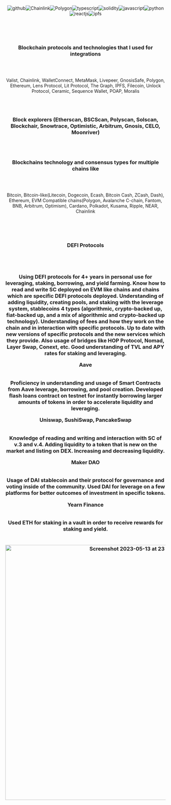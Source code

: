 

<div align="center"
     
<br>
<br>
     
<p align="center"
  
 ![github](https://img.shields.io/badge/GitHub-000000?style=for-the-badge&logo=GitHub&logoColor=blue)![Chainlink](https://img.shields.io/badge/Chainlink-000000?style=for-the-badge&logo=Chainlink&logoColor=blue)![Polygon](https://img.shields.io/badge/Polygon-000000?style=for-the-badge&logo=Polygon&logoColor=blue)![typescript](https://img.shields.io/badge/Typescript-000000?style=for-the-badge&logo=Typescript&logoColor=blue)![solidity](https://img.shields.io/badge/Solidity-000000?style=for-the-badge&logo=Solidity&logoColor=blue)![javascript](https://img.shields.io/badge/Javascript-000000?style=for-the-badge&logo=Javascript&logoColor=blue)![python](https://img.shields.io/badge/Python-000000?style=for-the-badge&logo=Python&logoColor=blue)![reactjs](https://img.shields.io/badge/ReactJS-000000?style=for-the-badge&logo=React&logoColor=blue)![ipfs](https://img.shields.io/badge/IPFS-000000?style=for-the-badge&logo=IPFS&logoColor=blue)
</p>




<br>
<br>
<br>




<h3>Blockchain protocols and technologies that I used for integrations</h3>

<br>
<br>

Valist, Chainlink, WalletConnect, MetaMask, Livepeer, GnosisSafe, Polygon, Ethereum, Lens Protocol, Lit Protocol, The Graph, IPFS, Filecoin, Unlock Protocol, Ceramic, Sequence Wallet, POAP, Moralis
     
     
<br>
<br>

<h3>Block explorers (Etherscan, BSCScan, Polyscan, Solscan, Blockchair, Snowtrace, Optimistic, Arbitrum, Gnosis, CELO, Moonriver)</h3>

<br>
<br>


<h3>Blockchains technology and consensus types for multiple chains like</h3>

<br>
<br>

Bitcoin, Bitcoin-like(Litecoin, Dogecoin, Ecash, Bitcoin Cash, ZCash, Dash), Ethereum, EVM Compatible chains(Polygon, Avalanche C-chain, Fantom, BNB, Arbitrum, Optimism), Cardano, Polkadot, Kusama, Ripple, NEAR, Chainlink



<br>
<br>
<br>

<h3>DEFI Protocols<h3>

<br>
<br>
     
Using DEFI protocols for 4+ years in personal use for leveraging, staking, borrowing, and yield farming. Know how to read and write SC deployed on EVM like chains and chains which are specific DEFI protocols deployed. Understanding of adding liquidity, creating pools, and staking with the leverage system,
stablecoins 4 types (algorithmic, crypto-backed up, fiat-backed up, and a mix of algorithmic and crypto-backed up technology). Understanding of fees and how they work on the chain and in interaction with specific protocols. Up to date with new versions of specific protocols and the new services which they provide. Also usage of bridges like HOP Protocol, Nomad, Layer Swap, Conext, etc. Good understanding of TVL and APY rates for staking and leveraging.
<br>

Aave

<br>
Proficiency in understanding and usage of Smart Contracts from Aave leverage, borrowing, and pool creation. Developed flash loans contract on testnet for instantly borrowing larger amounts of tokens in order to accelerate liquidity and leveraging.
<br>

Uniswap, SushiSwap, PancakeSwap

<br>
Knowledge of reading and writing and interaction with SC of v.3 and v.4. Adding liquidity to a token that is new on the market and listing on DEX. Increasing and decreasing liquidity.
<br>

Maker DAO

<br>
Usage of DAI stablecoin and their protocol for governance and voting inside of the community. Used DAI for leverage on a few platforms for better outcomes of investment in specific tokens.
<br>

Yearn Finance

<br>
Used ETH for staking in a vault in order to receive rewards for staking and yield.

<br>
<br>
<br>


     
<img width="800" alt="Screenshot 2023-05-13 at 23 00 05" src="https://github.com/Andrej656/Andrej656/assets/98988595/86c6856f-fbf8-4515-aaa2-6903316fd38e">     


</div>   



